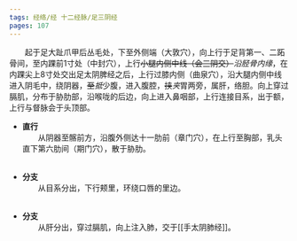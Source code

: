 ```yaml
---
tags: 经络/经 十二经脉/足三阴经
pages: 107
---
```

&emsp;&emsp;起于足大趾爪甲后丛毛处，下至外侧端（大敦穴），向上行于足背第一、二跖骨间，至内踝前1寸处（中封穴），上行~~小腿内侧中线（会三阴交）~~<dfn>沿胫骨内缘</dfn>，在内踝尖上8寸处交出足太阴脾经之后，上行过膝内侧（曲泉穴），沿大腿内侧中线进入阴毛中，绕阴器，~~至~~<dfn>抵</dfn>少腹，进入腹腔，~~挟~~<dfn>夹</dfn>胃两旁，属肝，络胆。向上穿过膈肌，分布于胁肋部，沿喉咙的后边，向上进入鼻咽部，上行连接目系，出于额，上行与督脉会于头顶部。

+ **直行**<br>
	&emsp;&emsp;从阴器至髂前方，沿腹外侧达十一肋前（章门穴），在上行至胸部，乳头直下第六肋间（期门穴），散于胁肋。<br></br>

+ **分支**<br>
	&emsp;&emsp;从目系分出，下行颊里，环绕口唇的里边。<br></br>

+ **分支**<br>
	&emsp;&emsp;从肝分出，穿过膈肌，向上注入肺，交于[[手太阴肺经]]。

<div align=center>
	<div src="足厥阴肝经.png" width=80% class="internal-embed">
	</div>
</div>
